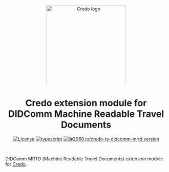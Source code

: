 <p align="center">
  <br />
  <img
    alt="Credo logo"
    src="https://github.com/openwallet-foundation/credo-ts/blob/c7886cb8377ceb8ee4efe8d264211e561a75072d/images/credo-logo.png"
    height="250px"
  />
</p>
<h1 align="center"><b>Credo extension module for DIDComm Machine Readable Travel Documents</b></h1>
<p align="center">
  <a
    href="https://raw.githubusercontent.com/openwallet-foundation/credo-ts-ext/main/LICENSE"
    ><img
      alt="License"
      src="https://img.shields.io/badge/License-Apache%202.0-blue.svg"
  /></a>
  <a href="https://www.typescriptlang.org/"
    ><img
      alt="typescript"
      src="https://img.shields.io/badge/%3C%2F%3E-TypeScript-%230074c1.svg"
  /></a>
    <a href="https://www.npmjs.com/package/@2060.io/credo-ts-didcomm-mrtd"
    ><img
      alt="@2060.io/credo-ts-didcomm-mrtd version"
      src="https://img.shield.io/npm/v/@2060.io/credo-ts-didcomm-mrtd"
  /></a>

</p>
<br />

DIDComm MRTD (Machine Readable Travel Documents) extension module for [Credo](https://github.com/openwallet-foundation/credo-ts.git).
